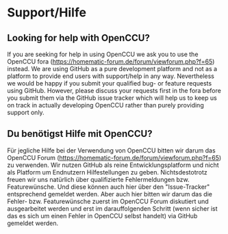 # Support/Hilfe

## Looking for help with OpenCCU?

If you are seeking for help in using OpenCCU we ask you to use the OpenCCU fora (<https://homematic-forum.de/forum/viewforum.php?f=65>) instead. We are using GitHub as a pure development platform and not as a platform to provide end users with support/help in any way. Nevertheless we would be happy if you submit your qualified bug- or feature requests using GitHub. However, please discuss your requests first in the fora before you submit them via the GitHub issue tracker which will help us to keep us on track in actually developing OpenCCU rather than purely providing support only.

## Du benötigst Hilfe mit OpenCCU?

Für jegliche Hilfe bei der Verwendung von OpenCCU bitten wir darum das OpenCCU Forum (<https://homematic-forum.de/forum/viewforum.php?f=65>) zu verwenden. Wir nutzen GitHub als reine Entwicklungsplatform und nicht als Platform um Endnutzern Hilfestellungen zu geben. Nichtsdestotrotz freuen wir uns natürlich über qualifizierte Fehlermeldungen bzw. Featurewünsche. Und diese können auch hier über den "Issue-Tracker" entsprechend gemeldet werden. Aber auch hier bitten wir darum das die Fehler- bzw. Featurewünsche zuerst im OpenCCU Forum diskutiert und ausgearbeitet werden und erst im darauffolgenden Schritt (wenn sicher ist das es sich um einen Fehler in OpenCCU selbst handelt) via GitHub gemeldet werden.
